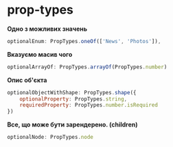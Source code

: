 # prop-types

**Одно з можливих значень**

```js
optionalEnum: PropTypes.oneOf(['News', 'Photos']),
```

**Вказуємо масив чого**

```js
optionalArrayOf: PropTypes.arrayOf(PropTypes.number)
```

**Опис об'єкта**

```js
optionalObjectWithShape: PropTypes.shape({
    optionalProperty: PropTypes.string,
    requiredProperty: PropTypes.number.isRequired
})
```

**Все, що може бути зарендерено. (children)**

```js
optionalNode: PropTypes.node
```